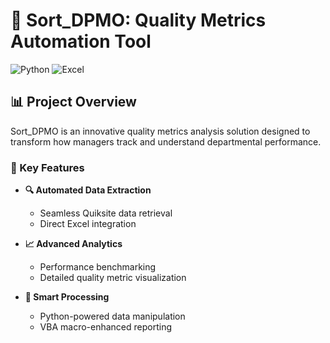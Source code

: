 # 🚀 Sort_DPMO: Quality Metrics Automation Tool

![Python](https://img.shields.io/badge/python-3.8+-blue.svg)
![Excel](https://img.shields.io/badge/excel-2016+-green.svg)

## 📊 Project Overview

Sort_DPMO is an innovative quality metrics analysis solution designed to transform how managers track and understand departmental performance.

### 🌟 Key Features

- **🔍 Automated Data Extraction**
  - Seamless Quiksite data retrieval
  - Direct Excel integration

- **📈 Advanced Analytics**
  - Performance benchmarking
  - Detailed quality metric visualization

- **🤖 Smart Processing**
  - Python-powered data manipulation
  - VBA macro-enhanced reporting
